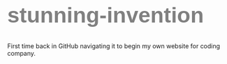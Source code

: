 # stunning-invention
First time back in GitHub navigating it to begin my own website for coding company.

<style> h1 {
  color: gray;
  font-family: Helvetica;
  font-weight: bold;
  font-size: 50
}</style>

